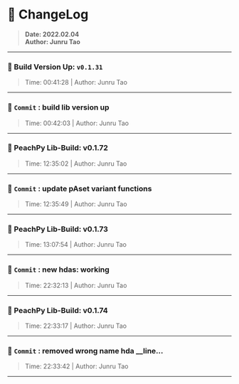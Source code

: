 # :hammer: ChangeLog
> __Date: 2022.02.04__<br>
> __Author: Junru Tao__<br>
---

### :electric_plug: Build Version Up: `v0.1.31`
> Time: 00:41:28 | Author: Junru Tao
---


### :electric_plug: `Commit` : build lib version up
> Time: 00:42:03 | Author: Junru Tao
---
### :electric_plug: PeachPy Lib-Build: v0.1.72
> Time: 12:35:02 | Author: Junru Tao
---


### :electric_plug: `Commit` : update pAset variant functions
> Time: 12:35:49 | Author: Junru Tao
---
### :electric_plug: PeachPy Lib-Build: v0.1.73
> Time: 13:07:54 | Author: Junru Tao
---


### :electric_plug: `Commit` : new hdas:  __working__
> Time: 22:32:13 | Author: Junru Tao
---
### :electric_plug: PeachPy Lib-Build: v0.1.74
> Time: 22:33:17 | Author: Junru Tao
---


### :electric_plug: `Commit` : removed wrong name hda __line...
> Time: 22:33:42 | Author: Junru Tao
---

